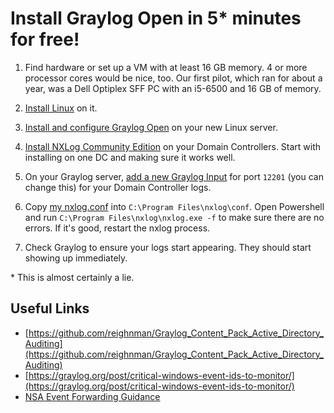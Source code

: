 # Install Graylog Open in 5* minutes for free!

1. Find hardware or set up a VM with at least 16 GB memory. 4 or more processor 
cores would be nice, too. Our first pilot, which ran for about a year,  was a Dell Optiplex SFF PC with an i5-6500 and 16 GB of memory.

2. [Install Linux](https://ubuntu.com/tutorials/install-ubuntu-server) on it.

3. [Install and configure Graylog Open](https://go2docs.graylog.org/current/downloading_and_installing_graylog/ubuntu_installation.htm) on your new Linux server.

4. [Install NXLog Community Edition](https://docs.nxlog.co/userguide/deploy/windows.html) on your Domain Controllers. Start with installing on one DC and making sure it works well.

5. On your Graylog server, [add a new Graylog Input](https://go2docs.graylog.org/current/getting_in_log_data/setup_an_input.htm?tocpath=Get%20in%20Logs%7CInputs%7C_____1) for port `12201` (you can change this) for your Domain Controller logs.

6. Copy [my nxlog.conf](nxlog.conf) into `C:\Program Files\nxlog\conf`. Open Powershell and run `C:\Program Files\nxlog\nxlog.exe -f` to make sure there are no errors. If it's good, restart the nxlog process.

7. Check Graylog to ensure your logs start appearing. They should start showing up immediately.

\* This is almost certainly a lie.


## Useful Links

- [https://github.com/reighnman/Graylog_Content_Pack_Active_Directory_Auditing](https://github.com/reighnman/Graylog_Content_Pack_Active_Directory_Auditing)
- [https://graylog.org/post/critical-windows-event-ids-to-monitor/](https://graylog.org/post/critical-windows-event-ids-to-monitor/)
- [NSA Event Forwarding Guidance](https://github.com/nsacyber/Event-Forwarding-Guidance)